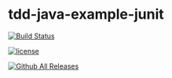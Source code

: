 # tdd-java-example-junit

[![Build Status](https://travis-ci.com/tbhova/tdd-java-example-junit.svg?token=RDMZn5yEkeLRGd9soXyb&branch=master)](https://travis-ci.com/tbhova/tdd-java-example-junit)

[![license](https://img.shields.io/github/license/tbhova/tdd-java-example-junit/apistatus.svg)]()

[![Github All Releases](https://img.shields.io/github/downloads/tbhova/tdd-java-example-junit/total.svg)]()

